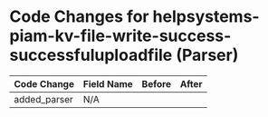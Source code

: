 # Code Changes for helpsystems-piam-kv-file-write-success-successfuluploadfile (Parser)

| Code Change | Field Name | Before | After |
|-------------|------------|--------|-------|
| added_parser | N/A |  |  |